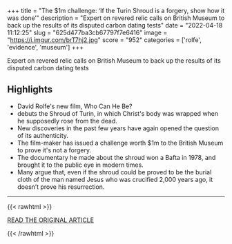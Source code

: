 +++
title = "The $1m challenge: ‘If the Turin Shroud is a forgery, show how it was done’"
description = "Expert on revered relic calls on British Museum to back up the results of its disputed carbon dating tests"
date = "2022-04-18 11:12:25"
slug = "625d477ba3cb67797f7e6416"
image = "https://i.imgur.com/brT7hj2.jpg"
score = "952"
categories = ['rolfe', 'evidence', 'museum']
+++

Expert on revered relic calls on British Museum to back up the results of its disputed carbon dating tests

## Highlights

- David Rolfe's new film, Who Can He Be?
- debuts the Shroud of Turin, in which Christ's body was wrapped when he supposedly rose from the dead.
- New discoveries in the past few years have again opened the question of its authenticity.
- The film-maker has issued a challenge worth $1m to the British Museum to prove it's not a forgery.
- The documentary he made about the shroud won a Bafta in 1978, and brought it to the public eye in modern times.
- Many argue that, even if the shroud could be proved to be the burial cloth of the man named Jesus who was crucified 2,000 years ago, it doesn’t prove his resurrection.

---

{{< rawhtml >}}
  <p class="article-category">
    <a target="_blank" href="https://www.theguardian.com/world/2022/apr/17/the-1m-challenge-if-the-turin-shroud-is-a-forgery-show-how-it-was-done">READ THE ORIGINAL ARTICLE</a>
  </p>
{{< /rawhtml >}}
